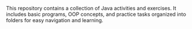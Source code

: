 This repository contains a collection of Java activities and exercises.
It includes basic programs, OOP concepts, and practice tasks organized into folders for easy navigation and learning.
